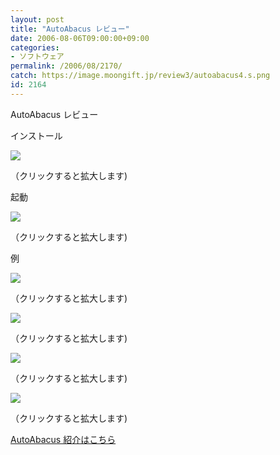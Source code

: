 ```yaml
---
layout: post
title: "AutoAbacus レビュー"
date: 2006-08-06T09:00:00+09:00
categories:
- ソフトウェア
permalink: /2006/08/2170/
catch: https://image.moongift.jp/review3/autoabacus4.s.png
id: 2164
---
```

AutoAbacus レビュー  
<!--more-->

インストール

  

[![](https://image.moongift.jp/review3/autoabacus1.s.png)](https://image.moongift.jp/review3/autoabacus1.png)  
  
（クリックすると拡大します)

  

起動

  

[![](https://image.moongift.jp/review3/autoabacus2.s.png)](https://image.moongift.jp/review3/autoabacus2.png)  
  
（クリックすると拡大します)

  

例

  

[![](https://image.moongift.jp/review3/autoabacus3.s.png)](https://image.moongift.jp/review3/autoabacus3.png)  
  
（クリックすると拡大します)

  

[![](https://image.moongift.jp/review3/autoabacus4.s.png)](https://image.moongift.jp/review3/autoabacus4.png)  
  
（クリックすると拡大します)

  

[![](https://image.moongift.jp/review3/autoabacus5.s.png)](https://image.moongift.jp/review3/autoabacus5.png)  
  
（クリックすると拡大します)

  

[![](https://image.moongift.jp/review3/autoabacus6.s.png)](https://image.moongift.jp/review3/autoabacus6.png)  
  
（クリックすると拡大します)

  

[AutoAbacus 紹介はこちら](http://fw.moongift.jp/intro/i-2165.html)


